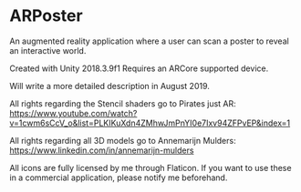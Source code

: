 # ARPoster
An augmented reality application where a user can scan a poster to reveal an interactive world. 

Created with Unity 2018.3.9f1 Requires an ARCore supported device.

Will write a more detailed description in August 2019.

All rights regarding the Stencil shaders go to Pirates just AR: https://www.youtube.com/watch?v=1cwm6sCcV_o&list=PLKIKuXdn4ZMhwJmPnYI0e7Ixv94ZFPvEP&index=1

All rights regarding all 3D models go to Annemarijn Mulders: https://www.linkedin.com/in/annemarijn-mulders

All icons are fully licensed by me through Flaticon. If you want to use these in a commercial application, please notify me beforehand. 

